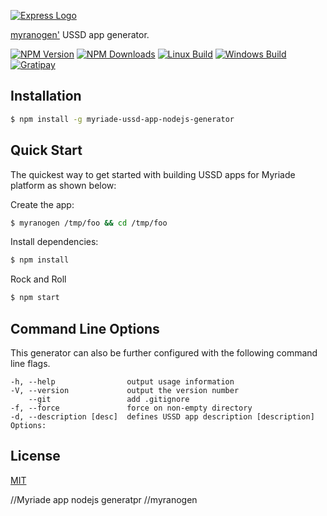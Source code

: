 [![Express Logo](https://i.cloudup.com/zfY6lL7eFa-3000x3000.png)](http://expressjs.com/)

[myranogen'](https://www.npmjs.com/package/express) USSD app generator.

[![NPM Version][npm-image]][npm-url]
[![NPM Downloads][downloads-image]][downloads-url]
[![Linux Build][travis-image]][travis-url]
[![Windows Build][appveyor-image]][appveyor-url]
[![Gratipay][gratipay-image]][gratipay-url]

## Installation

```sh
$ npm install -g myriade-ussd-app-nodejs-generator
```

## Quick Start

The quickest way to get started with building USSD apps for Myriade platform as shown below:

Create the app:

```bash
$ myranogen /tmp/foo && cd /tmp/foo
```

Install dependencies:

```bash
$ npm install
```

Rock and Roll

```bash
$ npm start
```

## Command Line Options

This generator can also be further configured with the following command line flags.

    -h, --help                output usage information
    -V, --version             output the version number
        --git                 add .gitignore
    -f, --force               force on non-empty directory
    -d, --description [desc]  defines USSD app description [description]
    Options:

## License

[MIT](LICENSE)

[npm-image]: https://img.shields.io/npm/v/express-generator.svg
[npm-url]: https://npmjs.org/package/express-generator
[travis-image]: https://img.shields.io/travis/expressjs/generator/master.svg?label=linux
[travis-url]: https://travis-ci.org/expressjs/generator
[appveyor-image]: https://img.shields.io/appveyor/ci/dougwilson/generator/master.svg?label=windows
[appveyor-url]: https://ci.appveyor.com/project/dougwilson/generator
[downloads-image]: https://img.shields.io/npm/dm/express-generator.svg
[downloads-url]: https://npmjs.org/package/express-generator
[gratipay-image]: https://img.shields.io/gratipay/dougwilson.svg
[gratipay-url]: https://gratipay.com/dougwilson/

//Myriade app nodejs generatpr
//myranogen